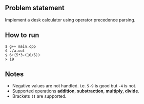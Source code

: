 ## Problem statement

Implement a desk calculator using operator precedence parsing.

## How to run

```
$ g++ main.cpp
$ ./a.out
$ 6+(5*3-(10/5))
> 19
```

## Notes
- Negative values are not handled. i.e. `5-9` is good but `-4` is not.
- Supported operations __addition__, __substraction__, __multiply__, __divide__.
- Brackets __`()`__ are supported.